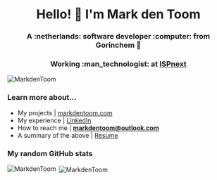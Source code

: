 <h1 align="center">Hello! 👋 I'm Mark den Toom</h1>
<h3 align="center">A :netherlands: software developer :computer: from Gorinchem 🧀</h3>
<h3 align="center">Working :man_technologist: at <a href="https://www.ispnext.com/en/">ISPnext</a></h3>

<p align="left"> 
  <img src="https://komarev.com/ghpvc/?username=MarkdenToom&label=Profile%20views&color=0e75b6&style=flat" alt="MarkdenToom" />
</p>

<h3 align="left">Learn more about...</h3>

- My projects | <a href="https://markdentoom.com/" target="_blank">markdentoom.com</a>
- My experience | <a href="https://www.linkedin.com/in/markdentoom/" target="_blank">LinkedIn</a>
- How to reach me | **markdentoom@outlook.com**
- A summary of the above | <a href="https://markdentoom.com/CV%20Mark%20den%20Toom.pdf" target="_blank">Resume</a>

<h3 align="left">My random GitHub stats</h3>

<p><img align="left" src="https://github-readme-stats.vercel.app/api/top-langs?username=MarkdenToom&show_icons=true&locale=en&layout=compact" alt="MarkdenToom" /></p>

<p>&nbsp;<img align="center" src="https://github-readme-streak-stats.herokuapp.com/?user=MarkdenToom&" alt="MarkdenToom" /></p>
